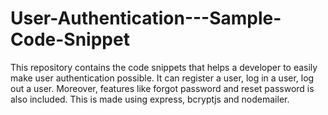 # User-Authentication---Sample-Code-Snippet
This repository contains the code snippets that helps a developer to easily make user authentication possible. It can register a user, log in a user, log out a user. Moreover, features like forgot password and reset password is also included. 
This is made using express, bcryptjs and nodemailer.
